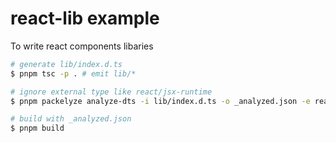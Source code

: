 # react-lib example

To write react components libaries

```bash
# generate lib/index.d.ts
$ pnpm tsc -p . # emit lib/*

# ignore external type like react/jsx-runtime
$ pnpm packelyze analyze-dts -i lib/index.d.ts -o _analyzed.json -e react/jsx-runtime

# build with _analyzed.json
$ pnpm build
```

